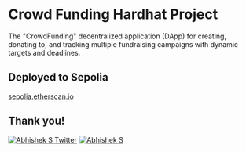 # Crowd Funding Hardhat Project

The "CrowdFunding" decentralized application (DApp) for creating, donating to, and tracking multiple fundraising campaigns with dynamic targets and deadlines.

## Deployed to Sepolia 

[sepolia.etherscan.io](https://sepolia.etherscan.io/address/0x36fD28C4Acfa7B0f75bB5E154748fe02255Fa168)


## Thank you!

[![Abhishek S Twitter](https://img.shields.io/badge/Twitter-1DA1F2?style=for-the-badge&logo=twitter&logoColor=white)](https://twitter.com/Abverse_)
[![Abhishek S](https://img.shields.io/badge/LinkedIn-0077B5?style=for-the-badge&logo=linkedin&logoColor=white)](https://www.linkedin.com/in/abhishek-s-ckm)